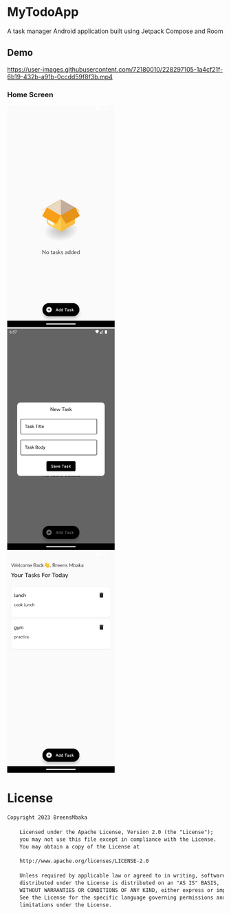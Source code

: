 # MyTodoApp
A task manager Android application built using Jetpack Compose and Room

## Demo
https://user-images.githubusercontent.com/72180010/228297105-1a4cf21f-6b19-432b-a91b-0ccdd59f8f3b.mp4

### Home Screen
<img src="screenshots/todo1.png" width="250"/>&emsp;
<img src="screenshots/todo2.png" width="250"/>&emsp;
<img src="screenshots/todo3.png" width="250"/>&emsp;


# License
```xml
Copyright 2023 BreensMbaka

    Licensed under the Apache License, Version 2.0 (the "License");
    you may not use this file except in compliance with the License.
    You may obtain a copy of the License at

    http://www.apache.org/licenses/LICENSE-2.0

    Unless required by applicable law or agreed to in writing, software
    distributed under the License is distributed on an "AS IS" BASIS,
    WITHOUT WARRANTIES OR CONDITIONS OF ANY KIND, either express or implied.
    See the License for the specific language governing permissions and
    limitations under the License.
```  
  
